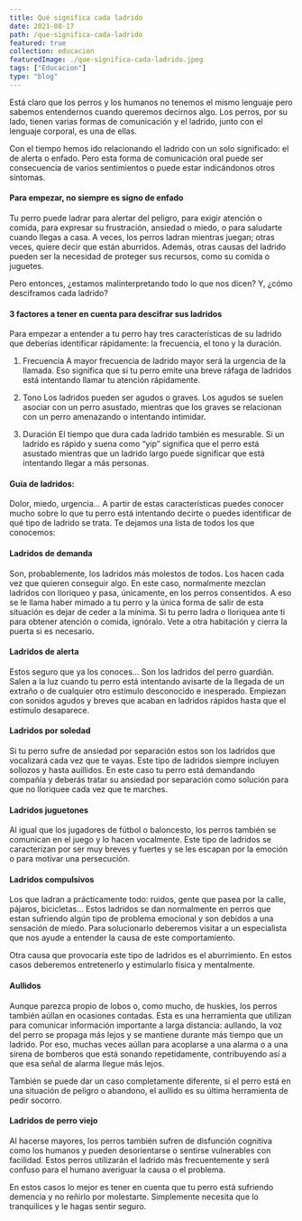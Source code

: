 ```yaml
---
title: Qué significa cada ladrido
date: 2021-08-17
path: /que-significa-cada-ladrido
featured: true
collection: educacion
featuredImage: ./que-significa-cada-ladrido.jpeg
tags: ["Educacion"]
type: "blog"
---
```


Está claro que los perros y los humanos no tenemos el mismo lenguaje pero sabemos entendernos cuando queremos decirnos algo. Los perros, por su lado, tienen varias formas de comunicación y el ladrido, junto con el lenguaje corporal, es una de ellas.

Con el tiempo hemos ido relacionando el ladrido con un solo significado: el de alerta o enfado. Pero esta forma de comunicación oral puede ser consecuencia de varios sentimientos o puede estar indicándonos otros síntomas. 


#### Para empezar, no siempre es signo de enfado

Tu perro puede ladrar para alertar del peligro, para exigir atención o comida, para expresar su frustración, ansiedad o miedo, o para saludarte cuando llegas a casa. A veces, los perros ladran mientras juegan; otras veces, quiere decir que están aburridos.
Además, otras causas del ladrido pueden ser la necesidad de proteger sus recursos, como su comida o juguetes.

Pero entonces, ¿estamos malinterpretando todo lo que nos dicen? Y, ¿cómo desciframos cada ladrido? 


#### 3 factores a tener en cuenta para descifrar sus ladridos

Para empezar a entender a tu perro hay tres características de su ladrido que deberías identificar rápidamente: la frecuencia, el tono y la duración.

1. Frecuencia
A mayor frecuencia de ladrido mayor será la urgencia de la llamada. Eso significa que si tu perro emite  una breve ráfaga de ladridos está intentando llamar tu atención rápidamente.

2. Tono
Los ladridos pueden ser agudos o graves. Los agudos se suelen asociar con un perro asustado, mientras que los graves se relacionan con un perro amenazando o intentando intimidar.

3. Duración
El tiempo que dura cada ladrido también es mesurable. Si un ladrido es rápido y suena como “yip” significa que el perro está asustado mientras que un ladrido largo puede significar que está intentando llegar a más personas. 


#### Guía de ladridos:

Dolor, miedo, urgencia... A partir de estas características puedes conocer mucho sobre lo que tu perro está intentando decirte o puedes identificar de qué tipo de ladrido se trata. Te dejamos una lista de todos los que conocemos:

#### Ladridos de demanda
Son, probablemente, los ladridos más molestos de todos. Los hacen cada vez que quieren conseguir algo. En este caso, normalmente mezclan ladridos con lloriqueo y pasa, únicamente, en los perros consentidos. A eso se le llama haber mimado a tu perro y la única forma de salir de esta situación es dejar de ceder a la mínima. Si tu perro ladra o lloriquea ante ti para obtener atención o comida, ignóralo. Vete a otra habitación y cierra la puerta si es necesario.

#### Ladridos de alerta
Estos seguro que ya los conoces... Son los ladridos del perro guardián. Salen a la luz cuando tu perro  está intentando avisarte de la llegada de un extraño o de cualquier otro estímulo desconocido e inesperado. Empiezan con sonidos agudos y breves que acaban en ladridos rápidos hasta que el estímulo desaparece.

#### Ladridos por soledad
Si tu perro sufre de ansiedad por separación estos son los ladridos que vocalizará cada vez que te vayas. Este tipo de ladridos siempre incluyen sollozos y hasta auillidos. 
En este caso tu perro está demandando compañía y deberás tratar su ansiedad por separación como solución para que no lloriquee cada vez que te marches.

#### Ladridos juguetones
Al igual que los jugadores de fútbol o baloncesto, los perros también se comunican en el juego y lo hacen vocalmente. Este tipo de ladridos se caracterizan por ser muy breves y fuertes y se les escapan por la emoción o para motivar una persecución.

#### Ladridos compulsivos
Los que ladran a prácticamente todo: ruidos, gente que pasea por la calle, pájaros, bicicletas... Estos ladridos se dan normalmente en perros que estan sufriendo algún tipo de problema emocional y son debidos a una sensación de miedo. Para solucionarlo deberemos visitar a un especialista que nos ayude a entender la causa de este comportamiento.

Otra causa que provocaría este tipo de ladridos es el aburrimiento. En estos casos deberemos entretenerlo y estimularlo física y mentalmente.

#### Aullidos
Aunque parezca propio de lobos o, como mucho, de huskies, los perros también aúllan en ocasiones contadas. Esta es una herramienta que utilizan para comunicar información importante a larga distancia: aullando, la voz del perro se propaga más lejos y se mantiene durante más tiempo que un ladrido. Por eso, muchas veces aúllan para acoplarse a una alarma o a una sirena de bomberos que está sonando repetidamente, contribuyendo así a que esa señal de alarma llegue más lejos.

También se puede dar un caso completamente diferente, si el perro está en una situación de peligro o abandono, el aullido es su última herramienta de pedir socorro. 

#### Ladridos de perro viejo
Al hacerse mayores, los perros también sufren de disfunción cognitiva como los humanos y pueden desorientarse o sentirse vulnerables con facilidad. Estos perros utilizarán el ladrido más frecuentemente y será confuso para el humano averiguar la causa o el problema.

En estos casos lo mejor es tener en cuenta que tu perro está sufriendo demencia y no reñirlo por molestarte. Simplemente necesita que lo tranquilices y le hagas sentir seguro.
